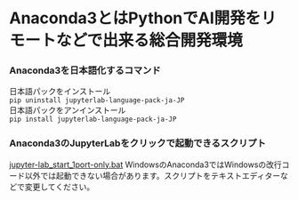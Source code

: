 # Anaconda3とはPythonでAI開発をリモートなどで出来る総合開発環境
### Anaconda3を日本語化するコマンド
日本語パックをインストール  
```pip uninstall jupyterlab-language-pack-ja-JP```  
日本語パックをアンインストール  
```pip install jupyterlab-language-pack-ja-JP```  
### Anaconda3のJupyterLabをクリックで起動できるスクリプト
[jupyter-lab_start_1port-only.bat](jupyter-lab_start_1port-only.bat)
WindowsのAnaconda3ではWindowsの改行コード以外では起動できない場合があります。スクリプトをテキストエディターなどで変更してください。
